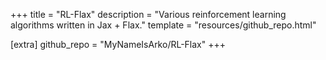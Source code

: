 +++
title = "RL-Flax"
description = "Various reinforcement learning algorithms written in Jax + Flax."
template = "resources/github_repo.html"

[extra]
github_repo = "MyNameIsArko/RL-Flax"
+++